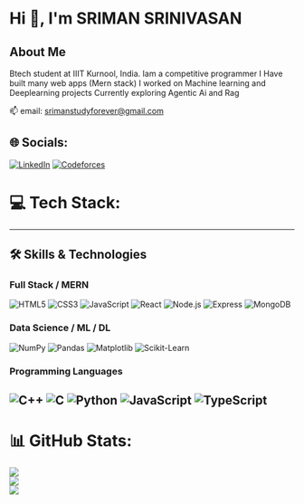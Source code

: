 # Hi 👋, I'm SRIMAN SRINIVASAN
##  About Me
Btech student at IIIT Kurnool, India.
Iam a competitive programmer 
I Have built many web apps (Mern stack)
I worked on Machine learning and Deeplearning projects
Currently exploring Agentic Ai and Rag

📫 email: [srimanstudyforever@gmail.com](mailto:srimanstudyforever@gmail.com)  
 


## 🌐 Socials:
[![LinkedIn](https://img.shields.io/badge/-LinkedIn-0077B5?style=for-the-badge&logo=linkedin&logoColor=white)](mailto:srimanstudyforever@gmail.com) 
[![Codeforces](https://img.shields.io/badge/-Codeforces-1F8ACB?style=for-the-badge&logo=codeforces&logoColor=white)](https://codeforces.com/profile/sughanvasan14)
 
# 💻 Tech Stack:
---

## 🛠️ Skills & Technologies

### Full Stack / MERN  
![HTML5](https://img.shields.io/badge/-HTML5-E34F26?style=for-the-badge&logo=html5&logoColor=white)
![CSS3](https://img.shields.io/badge/-CSS3-1572B6?style=for-the-badge&logo=css3)
![JavaScript](https://img.shields.io/badge/-JavaScript-F7DF1E?style=for-the-badge&logo=javascript&logoColor=black)
![React](https://img.shields.io/badge/-React-61DAFB?style=for-the-badge&logo=react&logoColor=black)
![Node.js](https://img.shields.io/badge/-Node.js-339933?style=for-the-badge&logo=node.js&logoColor=white)
![Express](https://img.shields.io/badge/-Express-000000?style=for-the-badge&logo=express&logoColor=white)
![MongoDB](https://img.shields.io/badge/-MongoDB-47A248?style=for-the-badge&logo=mongodb&logoColor=white)

### Data Science / ML / DL  
![NumPy](https://img.shields.io/badge/-NumPy-013243?style=for-the-badge&logo=numpy&logoColor=white)
![Pandas](https://img.shields.io/badge/-Pandas-150458?style=for-the-badge&logo=pandas&logoColor=white)
![Matplotlib](https://img.shields.io/badge/-Matplotlib-11557C?style=for-the-badge&logo=matplotlib&logoColor=white)
![Scikit-Learn](https://img.shields.io/badge/-Scikit--Learn-F7931E?style=for-the-badge&logo=scikit-learn&logoColor=white)

### Programming Languages  
![C++](https://img.shields.io/badge/-C++-00599C?style=for-the-badge&logo=c%2B%2B&logoColor=white)
![C](https://img.shields.io/badge/-C-A8B9CC?style=for-the-badge&logo=c&logoColor=white)
![Python](https://img.shields.io/badge/-Python-3776AB?style=for-the-badge&logo=python&logoColor=white)
![JavaScript](https://img.shields.io/badge/-JavaScript-F7DF1E?style=for-the-badge&logo=javascript&logoColor=black)
![TypeScript](https://img.shields.io/badge/-JavaScript-F7DF1E?style=for-the-badge&logo=typescript&logoColor=black)
---
# 📊 GitHub Stats:
![](https://github-readme-stats.vercel.app/api?username=project-2-2-2&theme=dark&hide_border=false&include_all_commits=true&count_private=true)<br/>
![](https://nirzak-streak-stats.vercel.app/?user=project-2-2-2&theme=dark&hide_border=false)<br/>
![](https://github-readme-stats.vercel.app/api/top-langs/?username=project-2-2-2&theme=dark&hide_border=false&include_all_commits=true&count_private=true&layout=compact)

 
